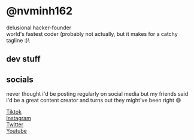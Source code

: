 # @nvminh162

delusional hacker-founder\
world's fastest coder (probably not actually, but it makes for a catchy tagline :)\

## dev stuff

## socials
never thought i'd be posting regularly on social media but my friends said i'd be a great content creator and turns out they might've been right 😅

[Tiktok](https://tiktok.com/@nvminh162)\
[Instagram](https://instagram.com/nvminh162)\
[Twitter](https://twitter.com/nvminh1602)\
[Youtube](https://youtube.com/@nvminh162)